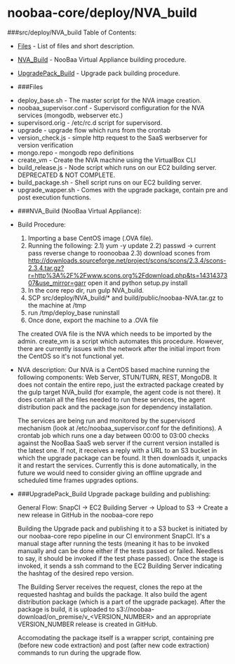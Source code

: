 noobaa-core/deploy/NVA_build
===========

###src/deploy/NVA_build Table of Contents:

* [Files](#Files) - List of files and short description.
* [NVA_Build](#NVA_Build) - NooBaa Virtual Appliance building procedure.
* [UpgradePack_Build](#UpgradePack_Build) - Upgrade pack building procedure.


* ###Files

- deploy_base.sh - The master script for the NVA image creation.
- noobaa_supervisor.conf - Supervisord configuration for the NVA services (mongodb, webserver etc.)
- supervisord.orig - /etc/rc.d script for supervisord.
- upgrade - upgrade flow which runs from the crontab
- version_check.js - simple http request to the SaaS werbserver for version verification
- mongo.repo - mongodb repo definitions
- create_vm - Create the NVA machine using the VirtualBox CLI
- build_release.js - Node script which runs on our EC2 building server.
                     DEPRECATED & NOT COMPLETE.
- build_package.sh - Shell script runs on our EC2 building server.
- upgrade_wapper.sh - Comes with the upgrade package, contain pre and post execution
                      functions.


* ###NVA_Build (NooBaa Virtual Appliance):

- Build Procedure:
  1) Importing a base CentOS image (.OVA file).
  2) Running the following:
      2.1) yum -y update
      2.2) passwd -> current pass reverse change to roonoobaa
      2.3) download scones from  http://downloads.sourceforge.net/project/scons/scons/2.3.4/scons-2.3.4.tar.gz?r=http%3A%2F%2Fwww.scons.org%2Fdownload.php&ts=1431437307&use_mirror=garr
           open it and python setup.py install
  3) In the core repo dir, run gulp NVA_build.
  4) SCP src/deploy/NVA_build/* and build/public/noobaa-NVA.tar.gz to the machine at /tmp
  5) run /tmp/deploy_base runinstall
  6) Once done, export the machine to a .OVA file

  The created OVA file is the NVA which needs to be imported by the admin.
  create_vm is a script which automates this procedure. However, there are currently issues with
  the network after the initial import from the CentOS so it's not functional yet.

- NVA description:
  Our NVA is a CentOS based machine running the following components: Web Server, STUN/TURN, REST, MongoDB.
  It does not contain the entire repo, just the extracted package created by the gulp target NVA_build
  (for example, the agent code is not there). It does contain all the files needed to run these services, the agent
  distribution pack and the package.json for dependency installation.

  The services are being run and monitored by the supervisord mechanism (look at /etc/noobaa_supervisor.conf for the definitions).
  A crontab job which runs one a day between 00:00 to 03:00 checks against the NooBaa SaaS web server if the current version
  installed is the latest one. If not, it receives a reply with a URL to an S3 bucket in which the upgrade package can be found.
  It then downloads it, unpacks it and restart the services. Currently this is done automatically, in the future we would need to
  consider giving an offline upgrade and scheduled time frames upgrades options.

* ###UpgradePack_Build Upgrade package building and publishing:

  General Flow: SnapCI -> EC2 Building Server -> Upload to S3
                                              -> Create a new release in GitHub in the noobaa-core repo

  Building the Upgrade pack and publishing it to a S3 bucket is initiated by our noobaa-core repo pipeline in our CI
  environment SnapCI. It's a manual stage after running the tests (meaning it has to be invoked manually and can be done either if the tests
  passed or failed. Needless to say, it should be invoked if the test phase passed). Once the stage is invoked, it sends a ssh command
  to the EC2 Building Server indicating the hashtag of the desired repo version.

  The Building Server receives the request, clones the repo at the requested hashtag and builds the package. It also build the
  agent distribution package (which is a part of the upgrade package). After the package is build, it is uploaded to
  s3://noobaa-download/on_premise/v_<VERSION_NUMBER> and an appropriate VERSION_NUMBER release is created in GitHub.

  Accomodating the package itself is a wrapper script, containing pre (before new code extraction)
  and post (after new code extraction) commands to run during the upgrade flow.
